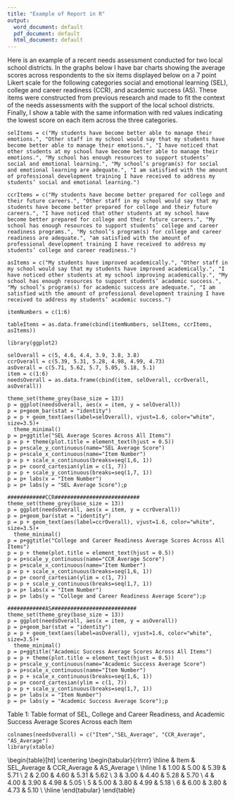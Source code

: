 ```yaml
---
title: "Example of Report in R"
output:
  word_document: default
  pdf_document: default
  html_document: default
---
```

Here is an example of a recent needs assessment conducted for two local school districts.  In the graphs below I have bar charts showing the average scores across respondents to the six items displayed below on a 7 point Likert scale for the following categories social and emotional learning (SEL), college and career readiness (CCR), and academic success (AS).  These items were constructed from previous research and made to fit the context of the needs assessments with the support of the local school districts.  Finally, I show a table with the same information with red values indicating the lowest score on each item across the three categories.
```{r, echo=FALSE, message=FALSE, warning=FALSE}
selItems = c("My students have become better able to manage their emotions.", "Other staff in my school would say that my students have become better able to manage their emotions.", "I have noticed that other students at my school have become better able to manage their emotions.", "My school has enough resources to support students’ social and emotional learning.", "My school’s program(s) for social and emotional learning are adequate.", "I am satisfied with the amount of professional development training I have received to address my students’ social and emotional learning.")

ccrItems = c("My students have become better prepared for college and their future careers.", "Other staff in my school would say that my students have become better prepared for college and their future careers.", "I have noticed that other students at my school have become better prepared for college and their future careers.", "My school has enough resources to support students’ college and career readiness programs.", "My school’s program(s) for college and career readiness are adequate.", "am satisfied with the amount of professional development training I have received to address my students’ college and career readiness.")

asItems = c("My students have improved academically.", "Other staff in my school would say that my students have improved academically.", "I have noticed other students at my school improving academically.", "My school has enough resources to support students’ academic success.", "My school’s program(s) for academic success are adequate.", "I am satisfied with the amount of professional development training I have received to address my students’ academic success.")

itemNumbers = c(1:6)

tableItems = as.data.frame(cbind(itemNumbers, selItems, ccrItems, asItems))

library(ggplot2)

selOverall = c(5, 4.6, 4.4, 3.9, 3.8, 3.8)
ccrOverall = c(5.39, 5.31, 5.28, 4.98, 4.99, 4.73)
asOverall = c(5.71, 5.62, 5.7, 5.05, 5.18, 5.1)
item = c(1:6)
needsOverall = as.data.frame(cbind(item, selOverall, ccrOverall, asOverall))
```

```{r, echo=FALSE, message=FALSE, warning=FALSE}
theme_set(theme_grey(base_size = 13))
p = ggplot(needsOverall, aes(x = item, y = selOverall))
p = p+geom_bar(stat = "identity")
p = p + geom_text(aes(label=selOverall), vjust=1.6, color="white", size=3.5)+
  theme_minimal()
p = p+ggtitle("SEL Average Scores Across All Items")
p = p + theme(plot.title = element_text(hjust = 0.5))
p = p+scale_y_continuous(name="SEL Average Score")
p = p+scale_x_continuous(name="Item Number")
p = p + scale_x_continuous(breaks=seq(1,6, 1))
p = p+ coord_cartesian(ylim = c(1, 7))
p = p + scale_y_continuous(breaks=seq(1,7, 1))
p = p+ labs(x = "Item Number")
p = p+ labs(y = "SEL Average Score");p
```
```{r, echo=FALSE, message=FALSE, warning=FALSE}
############CCR###########################
theme_set(theme_grey(base_size = 13))
p = ggplot(needsOverall, aes(x = item, y = ccrOverall))
p = p+geom_bar(stat = "identity")
p = p + geom_text(aes(label=ccrOverall), vjust=1.6, color="white", size=3.5)+
  theme_minimal()
p = p+ggtitle("College and Career Readiness Average Scores Across All Items")
p = p + theme(plot.title = element_text(hjust = 0.5))
p = p+scale_y_continuous(name="CCR Average Score")
p = p+scale_x_continuous(name="Item Number")
p = p + scale_x_continuous(breaks=seq(1,6, 1))
p = p+ coord_cartesian(ylim = c(1, 7))
p = p + scale_y_continuous(breaks=seq(1,7, 1))
p = p+ labs(x = "Item Number")
p = p+ labs(y = "College and Career Readiness Average Score");p
```

```{r, echo=FALSE, message=FALSE, warning=FALSE}
############AS###########################
theme_set(theme_grey(base_size = 13))
p = ggplot(needsOverall, aes(x = item, y = asOverall))
p = p+geom_bar(stat = "identity")
p = p + geom_text(aes(label=asOverall), vjust=1.6, color="white", size=3.5)+
  theme_minimal()
p = p+ggtitle("Academic Success Average Scores Across All Items")
p = p + theme(plot.title = element_text(hjust = 0.5))
p = p+scale_y_continuous(name="Academic Success Average Score")
p = p+scale_x_continuous(name="Item Number")
p = p + scale_x_continuous(breaks=seq(1,6, 1))
p = p+ coord_cartesian(ylim = c(1, 7))
p = p + scale_y_continuous(breaks=seq(1,7, 1))
p = p+ labs(x = "Item Number")
p = p+ labs(y = "Academic Success Average Score");p
```
Table 1: Table format of SEL, College and Career Readiness, and Academic Success Average Scores Across each Item
```{r, message=FALSE, warning=FALSE, echo=FALSE}
colnames(needsOverall) = c("Item","SEL_Average", "CCR_Average", "AS_Average")
library(xtable)
```
\begin{table}[ht]
\centering
\begin{tabular}{rlrrrr}
  \hline
 & Item & SEL\_Average & CCR\_Average & AS\_Average \\ 
  \hline
  1 & 1.00 & 5.00 & 5.39 & 5.71 \\ 
  2 & 2.00 & 4.60 & 5.31 & 5.62 \\ 
  3 & 3.00 & 4.40 & 5.28 & 5.70 \\ 
  4 & 4.00 & 3.90 & 4.98 & 5.05 \\ 
  5 & 5.00 & 3.80 & 4.99 & 5.18 \\ 
  6 & 6.00 & 3.80 & 4.73 & 5.10 \\ 
   \hline
\end{tabular}
\end{table}


